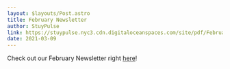 ```yaml
---
layout: $layouts/Post.astro
title: February Newsletter
author: StuyPulse
link: https://stuypulse.nyc3.cdn.digitaloceanspaces.com/site/pdf/February-Newsletter-2021.pdf
date: 2021-03-09
---
```

Check out our February Newsletter right [here](https://stuypulse.nyc3.cdn.digitaloceanspaces.com/site/pdf/February-Newsletter-2021.pdf)!
